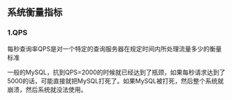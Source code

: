 ##  系统衡量指标

### 1.QPS

每秒查询率QPS是对一个特定的查询服务器在规定时间内所处理流量多少的衡量标准

一般的MySQL，抗到QPS=2000的时候就已经达到了瓶颈，如果每秒请求达到了5000的话，可能直接就把MySQL打死了。如果MySQL被打死，然后整个系统就崩溃，然后系统就没法使用。


